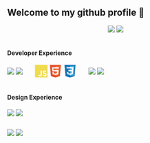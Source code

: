 ## Welcome to my github profile 👋
<div align="center">
  <img height="180em" src="https://github-readme-stats.vercel.app/api?username=Gon98&show_icons=true&theme=tokyonight&include_all_commits=true&count_private=true"/>
  <img height="180em" src="https://github-readme-stats.vercel.app/api/top-langs/?username=Gon98&layout=compact&langs_count=7&theme=tokyonight"/>
</div>
    
<div style="display: inline_block"><br>
  <h4>Developer Experience</h4>
  <img align="center" height="30" src="https://github.com/Gon98/Gon98/assets/68713770/864c5ac2-ad3b-4e78-aa52-573c668a85bf">
  <img align="center" height="30" src="https://github.com/Gon98/Gon98/assets/68713770/b284419d-3785-42a5-931d-4b28f987e9da">
  &nbsp;&nbsp;
  &nbsp;&nbsp;
  <img align="center" height="30" src="https://raw.githubusercontent.com/devicons/devicon/master/icons/javascript/javascript-plain.svg">
  <img align="center" height="30" src="https://raw.githubusercontent.com/devicons/devicon/master/icons/html5/html5-original.svg">
  <img align="center" height="30" src="https://raw.githubusercontent.com/devicons/devicon/master/icons/css3/css3-original.svg">
  &nbsp;&nbsp;
  &nbsp;&nbsp;
  <img align="center" height="26" src="https://github.com/Gon98/Gon98/assets/68713770/3c32e0dc-89a7-4cd8-9849-176c085fc7d8">
  <img align="center" height="17" src="https://github.com/Gon98/Gon98/assets/68713770/c68ea6e3-0fd9-412f-bfa9-778c1a6e62c4">
  
<div style="display: inline_block"><br>
  <h4>Design Experience</h4>
  <img align="center" height="40" src="https://github.com/Gon98/Gon98/assets/68713770/f00f9b75-6b94-42dd-a915-f8edeaa24d15">
  <img align="center" height="28" src="https://github.com/Gon98/Gon98/assets/68713770/a8f09837-714f-4b59-9a4d-0def3f0a8919">
</div>
  
  ##
 
<div>
  <a href = "mailto:rochacardoso1@hotmail.com"><img src="https://img.shields.io/badge/-Gmail-%23333?style=for-the-badge&logo=gmail&logoColor=white" target="_blank"></a>
  <a href="https://www.linkedin.com/in/gonçalo-rocha-2a380519b" target="_blank"><img src="https://img.shields.io/badge/-LinkedIn-%230077B5?style=for-the-badge&logo=linkedin&logoColor=white" target="_blank"></a>

